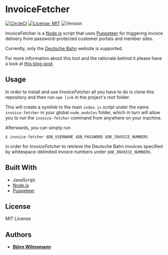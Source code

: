 # InvoiceFetcher

[![CircleCI](https://circleci.com/gh/BjoernKW/InvoiceFetcher.svg?style=shield)](https://circleci.com/gh/BjoernKW/InvoiceFetcher)
[![License: MIT](https://img.shields.io/badge/License-MIT-yellow.svg)](https://opensource.org/licenses/MIT)
![Version](https://img.shields.io/github/package-json/v/BjoernKW/InvoiceFetcher.svg?style=shield)

InvoiceFetcher is a [Node.js](https://nodejs.org/) script that uses [Puppeteer](https://pptr.dev/) for triggering invoice
delivery from password-protected customer portals and member sites.

Currently, only the [Deutsche Bahn](https://www.bahn.de/) website is supported.

For more information about this tool and the rationale behind it please have a look at
[this blog post](https://bjoernkw.com/2020/08/02/automating-fetching-incoming-invoices-with-puppeteer/).

## Usage

In order to install and use *InvoiceFetcher* all you have to do is clone this repository
and then run ```npm link``` in the project's root folder.

This will create a symlink to the main ```index.js``` script under the name ```invoice-fetcher``` in your global
```node_modules``` folder, which in turn will allow you to run the ```invoice-fetcher``` command from anywhere on your
machine.

Afterwards, you can simply run 

```shell script
$ invoice-fetcher $DB_USERNAME $DB_PASSWORD $DB_INVOICE_NUMBERS
```

in order for *InvoiceFetcher* to retrieve the Deutsche Bahn invoices specified by whitespace-delimited invoice numbers
under ```$DB_INVOICE_NUMBERS```.

## Built With

* JavaScript
* [Node.js](https://nodejs.org/)
* [Puppeteer](https://pptr.dev/)

## License

MIT License

## Authors

* **[Björn Wilmsmann](https://bjoernkw.com)**
